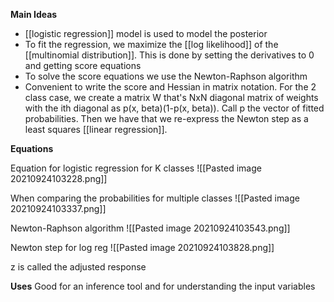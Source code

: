 **Main Ideas**
- [[logistic regression]] model is used to model the posterior
- To fit the regression, we maximize the [[log likelihood]] of the [[multinomial distribution]]. This is done by setting the derivatives to 0 and getting score equations
- To solve the score equations we use the Newton-Raphson algorithm
- Convenient to write the score and Hessian in matrix notation. For the 2 class case, we create a matrix W that's NxN diagonal matrix of weights with the ith diagonal as p(x, beta)(1-p(x, beta)). Call p the vector of fitted probabilities. Then we have that we re-express the Newton step as a least squares [[linear regression]]. 

**Equations**

Equation for logistic regression for K classes
![[Pasted image 20210924103228.png]]

When comparing the probabilities for multiple classes
![[Pasted image 20210924103337.png]]

Newton-Raphson algorithm
![[Pasted image 20210924103543.png]]

Newton step for log reg
![[Pasted image 20210924103828.png]]

z is called the adjusted response

**Uses**
Good for an inference tool and for understanding the input variables
